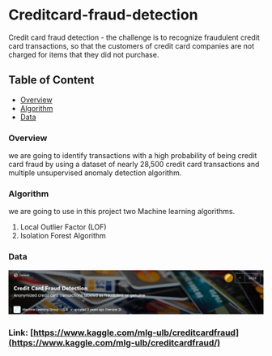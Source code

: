 # Creditcard-fraud-detection
Credit card fraud detection - the challenge is to recognize fraudulent credit card transactions, so that the customers of credit card companies are not charged for items that they did not purchase.

## Table of Content
  * [Overview](#Overview) 
  * [Algorithm](#Algorithm)  
  * [Data](#Data) 
  
### Overview
we are going to identify transactions with a high probability of being credit card fraud by using a dataset of nearly 28,500 credit card transactions and multiple unsupervised anomaly detection algorithm.

### Algorithm
we are going to use in this project two Machine learning algorithms.
  1. Local Outlier Factor (LOF)
  2. Isolation Forest Algorithm
  
### Data
![Image of credit](https://github.com/professor-4/Creditcard-fraud-detection/blob/master/pic/credit.JPG)

### Link: [https://www.kaggle.com/mlg-ulb/creditcardfraud](https://www.kaggle.com/mlg-ulb/creditcardfraud/)

